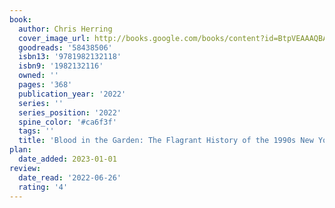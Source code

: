 ```yaml
---
book:
  author: Chris Herring
  cover_image_url: http://books.google.com/books/content?id=BtpVEAAAQBAJ&printsec=frontcover&img=1&zoom=1&edge=curl&source=gbs_api
  goodreads: '58438506'
  isbn13: '9781982132118'
  isbn9: '1982132116'
  owned: ''
  pages: '368'
  publication_year: '2022'
  series: ''
  series_position: '2022'
  spine_color: '#ca6f3f'
  tags: ''
  title: 'Blood in the Garden: The Flagrant History of the 1990s New York Knicks'
plan:
  date_added: 2023-01-01
review:
  date_read: '2022-06-26'
  rating: '4'
---
```

